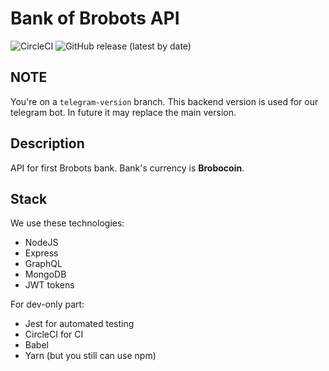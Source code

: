 # Bank of Brobots API

![CircleCI](https://img.shields.io/circleci/build/github/andrew4ever/bank-of-brobots-api/dev?token=cbc1bbc18f481418945d31c1d3e4e35ad9a9c0b7)
![GitHub release (latest by date)](https://img.shields.io/github/v/release/andrew4ever/bank-of-brobots-api)

## **NOTE**

You're on a `telegram-version` branch. This backend version is used for our telegram bot. In future it may replace the main version.

## Description

API for first Brobots bank. Bank's currency is **Brobocoin**.

## Stack

We use these technologies:

- NodeJS
- Express
- GraphQL
- MongoDB
- JWT tokens

For dev-only part:

- Jest for automated testing
- CircleCI for CI
- Babel
- Yarn (but you still can use npm)
